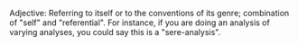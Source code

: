 Adjective: Referring to itself or to the conventions of its genre; combination of "self" and "referential". For instance, if you are doing an analysis of varying analyses, you could say this is a "sere-analysis".
